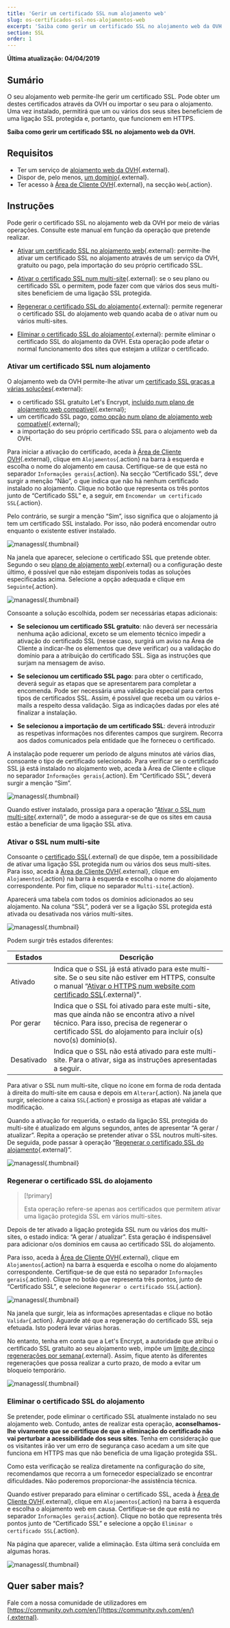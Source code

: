```yaml
---
title: 'Gerir um certificado SSL num alojamento web'
slug: os-certificados-ssl-nos-alojamentos-web
excerpt: 'Saiba como gerir um certificado SSL no alojamento web da OVH'
section: SSL
order: 1
---
```


**Última atualização: 04/04/2019**

## Sumário

O seu alojamento web permite-lhe gerir um certificado SSL. Pode obter um destes certificados através da OVH ou importar o seu para o alojamento. Uma vez instalado, permitirá que um ou vários dos seus sites beneficiem de uma ligação SSL protegida e, portanto, que funcionem em HTTPS. 

**Saiba como gerir um certificado SSL no alojamento web da OVH.**

## Requisitos

- Ter um serviço de [alojamento web da OVH](https://www.ovh.pt/alojamento-partilhado/){.external}.
- Dispor de, pelo menos, [um domínio](https://www.ovh.pt/dominios/){.external}.
- Ter acesso à [Área de Cliente OVH](https://www.ovh.com/auth/?action=gotomanager){.external}, na secção `Web`{.action}.

## Instruções

Pode gerir o certificado SSL no alojamento web da OVH por meio de várias operações. Consulte este manual em função da operação que pretende realizar.

- [Ativar um certificado SSL no alojamento web](https://docs.ovh.com/pt/hosting/os-certificados-ssl-nos-alojamentos-web/#ativar-um-certificado-ssl-num-alojamento){.external}: permite-lhe ativar um certificado SSL no alojamento através de um serviço da OVH, gratuito ou pago, pela importação do seu próprio certificado SSL.

- [Ativar o certificado SSL num multi-site](https://docs.ovh.com/pt/hosting/os-certificados-ssl-nos-alojamentos-web/#ativar-um-certificado-ssl-num-multi-site){.external}: se o seu plano ou certificado SSL o permitem, pode fazer com que vários dos seus multi-sites beneficiem de uma ligação SSL protegida.

- [Regenerar o certificado SSL do alojamento](https://docs.ovh.com/pt/hosting/os-certificados-ssl-nos-alojamentos-web/#regenerar-o-certificado-ssl-do-alojamento){.external}: permite regenerar o certificado SSL do alojamento web quando acaba de o ativar num ou vários multi-sites. 

- [Eliminar o certificado SSL do alojamento](https://docs.ovh.com/pt/hosting/os-certificados-ssl-nos-alojamentos-web/#eliminar-o-certificado-ssl-do-alojamento){.external}: permite eliminar o certificado SSL do alojamento da OVH. Esta operação pode afetar o normal funcionamento dos sites que estejam a utilizar o certificado. 

### Ativar um certificado SSL num alojamento

O alojamento web da OVH permite-lhe ativar um [certificado SSL graças a várias soluções](https://www.ovh.com/pt/ssl/){.external}:

- o certificado SSL gratuito Let's Encrypt, [incluído num plano de alojamento web compatível](https://www.ovh.com/pt/ssl/){.external};
- um certificado SSL pago, [como opção num plano de alojamento web compatível](https://www.ovh.com/pt/ssl/){.external};
- a importação do seu próprio certificado SSL para o alojamento web da OVH.

Para iniciar a ativação do certificado, aceda à [Área de Cliente OVH](https://www.ovh.com/auth/?action=gotomanager){.external}, clique em `Alojamentos`{.action} na barra à esquerda e escolha o nome do alojamento em causa. Certifique-se de que está no separador `Informações gerais`{.action}. Na secção “Certificado SSL”, deve surgir a menção “Não”, o que indica que não há nenhum certificado instalado no alojamento. Clique no botão que representa os três pontos junto de “Certificado SSL” e, a seguir, em `Encomendar um certificado SSL`{.action}.

Pelo contrário, se surgir a menção “Sim”, isso significa que o alojamento já tem um certificado SSL instalado. Por isso, não poderá encomendar outro enquanto o existente estiver instalado.

![managessl](images/manage-ssl-step1.png){.thumbnail}

Na janela que aparecer, selecione o certificado SSL que pretende obter. Segundo o seu [plano de alojamento web](https://www.ovh.pt/alojamento-partilhado/){.external} ou a configuração deste último, é possível que não estejam disponíveis todas as soluções especificadas acima. Selecione a opção adequada e clique em `Seguinte`{.action}.

![managessl](images/manage-ssl-step2.png){.thumbnail}

Consoante a solução escolhida, podem ser necessárias etapas adicionais:

- **Se selecionou um certificado SSL gratuito**: não deverá ser necessária nenhuma ação adicional, exceto se um elemento técnico impedir a ativação do certificado SSL (nesse caso, surgirá um aviso na Área de Cliente a indicar-lhe os elementos que deve verificar) ou a validação do domínio para a atribuição do certificado SSL. Siga as instruções que surjam na mensagem de aviso.

- **Se selecionou um certificado SSL pago**: para obter o certificado, deverá seguir as etapas que se apresentarem para completar a encomenda. Pode ser necessária uma validação especial para certos tipos de certificados SSL. Assim, é possível que receba um ou vários e-mails a respeito dessa validação. Siga as indicações dadas por eles até finalizar a instalação.

- **Se selecionou a importação de um certificado SSL**: deverá introduzir as respetivas informações nos diferentes campos que surgirem. Recorra aos dados comunicados pela entidade que lhe forneceu o certificado. 

A instalação pode requerer um período de alguns minutos até vários dias, consoante o tipo de certificado selecionado. Para verificar se o certificado SSL já está instalado no alojamento web, aceda à Área de Cliente e clique no separador `Informações gerais`{.action}. Em “Certificado SSL”, deverá surgir a menção “Sim”. 

![managessl](images/manage-ssl-step4.png){.thumbnail}

Quando estiver instalado, prossiga para a operação “[Ativar o SSL num multi-site](https://docs.ovh.com/pt/hosting/os-certificados-ssl-nos-alojamentos-web/#ativar-o-ssl-num-multi-site){.external}”, de modo a assegurar-se de que os sites em causa estão a beneficiar de uma ligação SSL ativa.

### Ativar o SSL num multi-site

Consoante o [certificado SSL](https://www.ovh.com/pt/ssl/){.external} de que dispõe, tem a possibilidade de ativar uma ligação SSL protegida num ou vários dos seus multi-sites. Para isso, aceda à [Área de Cliente OVH](https://www.ovh.com/auth/?action=gotomanager){.external}, clique em `Alojamentos`{.action} na barra à esquerda e escolha o nome do alojamento correspondente. Por fim, clique no separador `Multi-site`{.action}.

Aparecerá uma tabela com todos os domínios adicionados ao seu alojamento. Na coluna “SSL”, poderá ver se a ligação SSL protegida está ativada ou desativada nos vários multi-sites. 

![managessl](images/manage-ssl-step5.png){.thumbnail}

Podem surgir três estados diferentes:

|Estados|Descrição|
|---|---|
|Ativado|Indica que o SSL já está ativado para este multi-site. Se o seu site não estiver em HTTPS, consulte o manual “[Ativar o HTTPS num website com certificado SSL](https://docs.ovh.com/pt/hosting/ativar-https-website-certificado-ssl/){.external}”.|
|Por gerar|Indica que o SSL foi ativado para este multi-site, mas que ainda não se encontra ativo a nível técnico. Para isso, precisa de regenerar o certificado SSL do alojamento para incluir o(s) novo(s) domínio(s).|
|Desativado|Indica que o SSL não está ativado para este multi-site. Para o ativar, siga as instruções apresentadas a seguir.|

Para ativar o SSL num multi-site, clique no ícone em forma de roda dentada à direita do multi-site em causa e depois em `Alterar`{.action}. Na janela que surgir, selecione a caixa `SSL`{.action} e prossiga as etapas até validar a modificação.

Quando a ativação for requerida, o estado da ligação SSL protegida do multi-site é atualizado em alguns segundos, antes de apresentar “A gerar / atualizar”. Repita a operação se pretender ativar o SSL noutros multi-sites. De seguida, pode passar à operação “[Regenerar o certificado SSL do alojamento](https://docs.ovh.com/pt/hosting/os-certificados-ssl-nos-alojamentos-web/#regenerar-o-certificado-ssl-do-alojamento){.external}”.

![managessl](images/manage-ssl-step6.png){.thumbnail}

### Regenerar o certificado SSL do alojamento

> [!primary]
>
> Esta operação refere-se apenas aos certificados que permitem ativar uma ligação protegida SSL em vários multi-sites.
>

Depois de ter ativado a ligação protegida SSL num ou vários dos multi-sites, o estado indica: “A gerar / atualizar”. Esta geração é indispensável para adicionar o/os domínios em causa ao certificado SSL do alojamento. 

Para isso, aceda à [Área de Cliente OVH](https://www.ovh.com/auth/?action=gotomanager){.external}, clique em `Alojamentos`{.action} na barra à esquerda e escolha o nome do alojamento correspondente. Certifique-se de que está no separador `Informações gerais`{.action}. Clique no botão que representa três pontos, junto de “Certificado SSL”, e selecione `Regenerar o certificado SSL`{.action}.

![managessl](images/manage-ssl-step7.png){.thumbnail}

Na janela que surgir, leia as informações apresentadas e clique no botão `Validar`{.action}. Aguarde até que a regeneração do certificado SSL seja efetuada. Isto poderá levar várias horas.

No entanto, tenha em conta que a Let's Encrypt, a autoridade que atribui o certificado SSL gratuito ao seu alojamento web, impõe um [limite de cinco regenerações por semana](https://letsencrypt.org/docs/rate-limits/){.external}. Assim, fique atento às diferentes regenerações que possa realizar a curto prazo, de modo a evitar um bloqueio temporário.

![managessl](images/manage-ssl-step8.png){.thumbnail}

### Eliminar o certificado SSL do alojamento

Se pretender, pode eliminar o certificado SSL atualmente instalado no seu alojamento web. Contudo, antes de realizar esta operação, **aconselhamos-lhe vivamente que se certifique de que a eliminação do certificado não vai perturbar a acessibilidade dos seus sites**. Tenha em consideração que os visitantes irão ver um erro de segurança caso acedam a um site que funciona em HTTPS mas que não beneficia de uma ligação protegida SSL. 

Como esta verificação se realiza diretamente na configuração do site, recomendamos que recorra a um fornecedor especializado se encontrar dificuldades. Não poderemos proporcionar-lhe assistência técnica. 

Quando estiver preparado para eliminar o certificado SSL, aceda à [Área de Cliente OVH](https://www.ovh.com/auth/?action=gotomanager){.external}, clique em `Alojamentos`{.action} na barra à esquerda e escolha o alojamento web em causa. Certifique-se de que está no separador `Informações gerais`{.action}. Clique no botão que representa três pontos junto de “Certificado SSL” e selecione a opção `Eliminar o certificado SSL`{.action}.

Na página que aparecer, valide a eliminação. Esta última será concluída em algumas horas. 

![managessl](images/manage-ssl-step9.png){.thumbnail}

## Quer saber mais?

Fale com a nossa comunidade de utilizadores em [https://community.ovh.com/en/](https://community.ovh.com/en/){.external}.